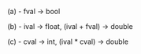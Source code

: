 (a) - fval -> bool

(b) - ival -> float, (ival + fval) -> double

(c) - cval -> int, (ival * cval) -> double
